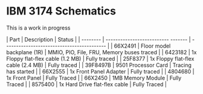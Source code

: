 IBM 3174 Schematics
======================

This is a work in progress

| Part     | Description                        | Status                                     |
| -------- | -------------------------- ------- | ------------------------------------------ |
| 66X2491  | Floor model backplane (1R)         | MMIO, PIO, File, FRU, Memory buses traced  |
| 6423182  | 1x Floppy flat-flex cable (1.2 MB) | Fully traced                               |
| 25F8377  | 1x Floppy flat-flex cable (2.4 MB) | Fully traced                               |
| 39F8497B | 9501 Processor Card                | Tracing has started                        |
| 66X2555  | 1x Front Panel Adapter             | Fully traced                               |
| 4804680  | 1x Front Panel                     | Fully Traced                               |
| 66X2450  | 1MB Memory Module                  | Fully Traced                               |
| 8575400  | 1x Hard Drive flat-flex cable      | Fully Traced                               |
